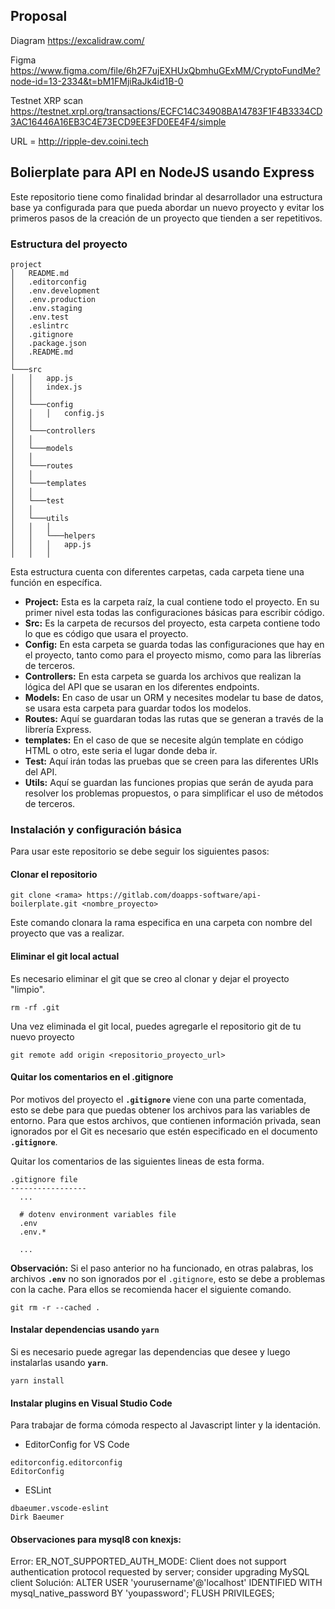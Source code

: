 ## Proposal
Diagram
https://excalidraw.com/

Figma
https://www.figma.com/file/6h2F7ujEXHUxQbmhuGExMM/CryptoFundMe?node-id=13-2334&t=bM1FMjiRaJk4id1B-0

Testnet XRP scan
https://testnet.xrpl.org/transactions/ECFC14C34908BA14783F1F4B3334CD3AC16446A16EB3C4E73ECD9EE3FD0EE4F4/simple

URL = http://ripple-dev.coini.tech

## Bolierplate para API en NodeJS usando Express

Este repositorio tiene como finalidad brindar al desarrollador una estructura base ya configurada para que pueda abordar un nuevo proyecto y evitar los primeros pasos de la creación de un proyecto que tienden a ser repetitivos.

### Estructura del proyecto

```
project
│   README.md
│   .editorconfig
│   .env.development
│   .env.production
│   .env.staging
│   .env.test
│   .eslintrc
│   .gitignore
│   .package.json
│   .README.md
│
└───src
│   │   app.js
│   │   index.js
│   │
│   └───config
│   │   │   config.js
│   │
│   └───controllers
│   │
│   └───models
│   │
│   └───routes
│   │
│   └───templates
│   │
│   └───test
│   │
│   └───utils
│   │   │
│   │   └───helpers
│   │   │   app.js
│   │   │
```

Esta estructura cuenta con diferentes carpetas, cada carpeta tiene una función en específica.

- **Project:** Esta es la carpeta raíz, la cual contiene todo el proyecto. En su primer nivel esta todas las configuraciones básicas para escribir código.
- **Src:** Es la carpeta de recursos del proyecto, esta carpeta contiene todo lo que es código que usara el proyecto.
- **Config:** En esta carpeta se guarda todas las configuraciones que hay en el proyecto, tanto como para el proyecto mismo, como para las librerías de terceros.
- **Controllers:** En esta carpeta se guarda los archivos que realizan la lógica del API que se usaran en los diferentes endpoints.
- **Models:** En caso de usar un ORM y necesites modelar tu base de datos, se usara esta carpeta para guardar todos los modelos.
- **Routes:** Aquí se guardaran todas las rutas que se generan a través de la librería Express.
- **templates:** En el caso de que se necesite algún template en código HTML o otro, este seria el lugar donde deba ir.
- **Test:** Aquí irán todas las pruebas que se creen para las diferentes URIs del API.
- **Utils:** Aquí se guardan las funciones propias que serán de ayuda para resolver los problemas propuestos, o para simplificar el uso de métodos de terceros.

### Instalación y configuración básica

Para usar este repositorio se debe seguir los siguientes pasos:

#### Clonar el repositorio
```console
git clone <rama> https://gitlab.com/doapps-software/api-boilerplate.git <nombre_proyecto>
```
Este comando clonara la rama especifica en una carpeta con nombre del proyecto que vas a realizar.
#### Eliminar el git local actual
Es necesario eliminar el git que se creo al clonar y dejar el proyecto "limpio".
```console
rm -rf .git
```
Una vez eliminada el git local, puedes agregarle el repositorio git de tu nuevo proyecto
```console
git remote add origin <repositorio_proyecto_url>
```
#### Quitar los comentarios en el .gitignore
Por motivos del proyecto el **`.gitignore`** viene con una parte comentada, esto se debe para que puedas obtener los archivos para las variables de entorno.
Para que estos archivos, que contienen información privada, sean ignorados por el Git es necesario que estén especificado en el documento **`.gitignore`**.

Quitar los comentarios de las siguientes lineas de esta forma.
```
.gitignore file
-----------------
  ...

  # dotenv environment variables file
  .env
  .env.*

  ...
```

**Observación:** Si el paso anterior no ha funcionado, en otras palabras, los archivos **`.env`** no son ignorados por el `.gitignore`, esto se debe a problemas con la cache. Para ellos se recomienda hacer el siguiente comando.
```console
git rm -r --cached .
```

#### Instalar dependencias usando `yarn`
Si es necesario puede agregar las dependencias que desee y luego instalarlas usando **`yarn`**.
```console
yarn install
```

#### Instalar plugins en Visual Studio Code
Para trabajar de forma cómoda respecto al Javascript linter y la identación.

- EditorConfig for VS Code

```
editorconfig.editorconfig
EditorConfig
```

- ESLint

```
dbaeumer.vscode-eslint
Dirk Baeumer
```

#### Observaciones para mysql8 con knexjs:
Error: ER_NOT_SUPPORTED_AUTH_MODE: Client does not support authentication protocol requested by server; consider upgrading MySQL client
Solución:
ALTER USER 'yourusername'@'localhost' IDENTIFIED WITH mysql_native_password BY 'youpassword';
FLUSH PRIVILEGES;

